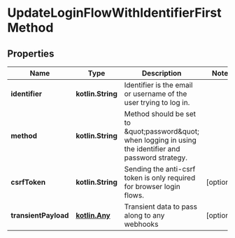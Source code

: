 
# UpdateLoginFlowWithIdentifierFirstMethod

## Properties
| Name | Type | Description | Notes |
| ------------ | ------------- | ------------- | ------------- |
| **identifier** | **kotlin.String** | Identifier is the email or username of the user trying to log in. |  |
| **method** | **kotlin.String** | Method should be set to \&quot;password\&quot; when logging in using the identifier and password strategy. |  |
| **csrfToken** | **kotlin.String** | Sending the anti-csrf token is only required for browser login flows. |  [optional] |
| **transientPayload** | [**kotlin.Any**](.md) | Transient data to pass along to any webhooks |  [optional] |




